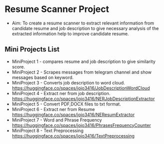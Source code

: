 # Resume Scanner Project
- Aim: To create a resume scanner to extract relevant information from candidate resume and job description to give necessary analysis of the extracted information help to improve candidate resume.
  
## Mini Projects List

- MiniProject 1 - compares resume and job description to give similarity score.
- MiniProject 2 - Scrapes messages from telegram channel and show messages based on keyword.
- MiniProject 3 - Converts job description to word cloud.
  https://huggingface.co/spaces/jojo3416/JobDescriptionWordCloud
- MiniProject 4 - Extract ner from job description.
  https://huggingface.co/spaces/jojo3416/NERJobDescriptionExtractor
- MiniProject 5 - Convert PDF,DOCX files to txt format.
- MiniProject 6 - Extract ner from Resume
  https://huggingface.co/spaces/jojo3416/NEResumExtractor
- MiniProject 7 - Word and Phrase Frequency
  https://huggingface.co/spaces/jojo3416/PhrasesFrequencyCounter
- MiniProject 8 - Text Preprocessing
  https://huggingface.co/spaces/jojo3416/TextPreprocessing
